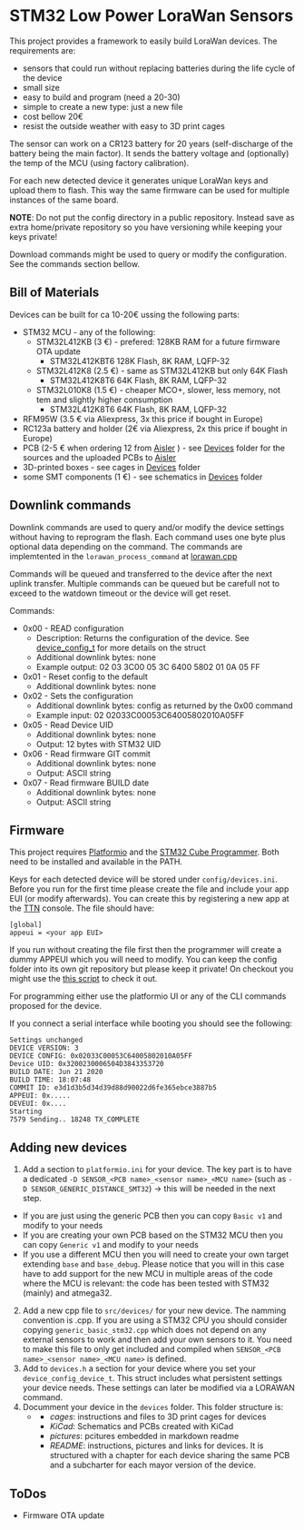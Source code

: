 # STM32 Low Power LoraWan Sensors

This project provides a framework to easily build LoraWan devices. The requirements are:
- sensors that could run without replacing batteries during the life cycle of the device
- small size
- easy to build and program (need a 20-30)
- simple to create a new type: just a new file
- cost bellow 20€
- resist the outside weather with easy to 3D print cages

The sensor can work on a CR123 battery for 20 years (self-discharge of the battery being the main factor). It sends the battery voltage and (optionally) the temp of the MCU (using factory calibration).

For each new detected device it generates unique LoraWan keys and upload them to flash. This way the same firmware can be used for multiple instances of the same board.

**NOTE**: Do not put the config directory in a public repository. Instead save as extra home/private repository so you have versioning while keeping your keys private!

Download commands might be used to query or modify the configuration. See the commands section bellow.

## Bill of Materials
Devices can be built for ca 10-20€ ussing the following parts:
- STM32 MCU - any of the following:
  - STM32L412KB (3 €) - prefered: 128KB RAM for a future firmware OTA update
    - STM32L412KBT6 128K Flash,  8K RAM, LQFP-32
  - STM32L412K8 (2.5 €) - same as STM32L412KB but only 64K Flash
    - STM32L412K8T6 64K Flash,  8K RAM, LQFP-32
  - STM32L010K8 (1.5 €) - cheaper MCO+, slower, less memory, not tem and slightly higher consumption
    - STM32L412K8T6 64K Flash,  8K RAM, LQFP-32 
- RFM95W (3.5 € via Aliexpress, 3x this price if bought in Europe)
- RC123a battery and holder (2€ via Aliexpress, 2x this price if bought in Europe)
- PCB (2-5 € when ordering 12 from [Aisler](https://aisler.net) ) - see [Devices](devices) folder for the sources and the uploaded PCBs to [Aisler](https://aisler.net)
- 3D-printed boxes - see cages in [Devices](devices) folder
- some SMT components (1 €) - see schematics in [Devices](devices) folder

## Downlink commands

Downlink commands are used to query and/or modify the device settings without having to reprogram the flash. Each command uses one byte plus optional data depending on the command. The commands are implemtented in the `lorawan_process_command` at [lorawan.cpp](src/lorawan.cpp#L188)

Commands will be queued and transferred to the device after the next uplink transfer. Multiple commands can be queued but be carefull not to exceed to the watdown timeout or the device will get reset.

Commands:
- 0x00 - READ configuration
  - Description: Returns the configuration of the device. See [device_config_t](src/config.h#L23) for more details on the struct
  - Additional downlink bytes: none
  - Example output: 02 03 3C00 05 3C 6400 5802 01 0A 05 FF
- 0x01 - Reset config to the default
  - Additional downlink bytes: none
- 0x02 - Sets the configuration
  - Additional downlink bytes: config as returned by the 0x00 command
  - Example input: 02 02033C00053C64005802010A05FF
- 0x05 - Read Device UID
  - Additional downlink bytes: none
  - Output: 12 bytes with STM32 UID
- 0x06 - Read firmware GIT commit
  - Additional downlink bytes: none
  - Output: ASCII string
- 0x07 - Read firmware BUILD date
  - Additional downlink bytes: none
  - Output: ASCII string

## Firmware

This project requires [Platformio](https://platformio.org/) and the [STM32 Cube Programmer](https://www.st.com/en/development-tools/stm32cubeprog.html). Both need to be installed and available in the PATH.

Keys for each detected device will be stored under `config/devices.ini`. Before you run for the first time please create the file and include your app EUI (or modify afterwards). You can create this by registering a new app at the [TTN](https://console.thethingsnetwork.org/applications) console. The file should have:
```
[global]
appeui = <your app EUI>
```
If you run without creating the file first then the programmer will create a dummy APPEUI which you will need to modify. You can keep the config folder into its own git repository but please keep it private! On checkout you might use the [this script](checkout_keys_repo.sh) to check it out.

For programming either use the platformio UI or any of the CLI commands proposed for the device.

If you connect a serial interface while booting you should see the following:
```
Settings unchanged
DEVICE VERSION: 3
DEVICE CONFIG: 0x02033C00053C64005802010A05FF
Device UID: 0x3200230006504D3843353720
BUILD DATE: Jun 21 2020
BUILD TIME: 18:07:48
COMMIT ID: e3d1d3b5d34d39d88d90022d6fe365ebce3887b5
APPEUI: 0x.....
DEVEUI: 0x....
Starting
7579 Sending.. 18248 TX_COMPLETE
```

## Adding new devices

1. Add a section to `platformio.ini` for your device. The key part is to have a dedicated `-D SENSOR_<PCB name>_<sensor name>_<MCU name>` (such as `-D SENSOR_GENERIC_DISTANCE_SMT32`) -> this will be needed in the next step.
  - If you are just using the generic PCB then you can copy `Basic v1` and modify to your needs
  - If you are creating your own PCB based on the STM32 MCU then you can copy `Generic v1` and modify to your needs
  - If you use a different MCU then you will need to create your own target extending `base` and `base_debug`. Please notice that you will in this case have to add support for the new MCU in multiple areas of the code where the MCU is relevant: the code has been tested with STM32 (mainly) and atmega32.
2. Add a new cpp file to `src/devices/` for your new device. The namming convention is <PCB type>_<device name>_<MCU family>.cpp. If you are using a STM32 CPU you should consider copying `generic_basic_stm32.cpp` which does not depend on any external sensors to work and then add your own sensors to it. You need to make this file to only get included and compiled when `SENSOR_<PCB name>_<sensor name>_<MCU name>` is defined.
3. Add to `devices.h` a section for your device where you set your `device_config_device_t`. This struct includes what persistent settings your device needs. These settings can later be modified via a LORAWAN command.
4. Documment your device in the `devices` folder. This folder structure is:
   - _<PCB name>_
     - _cages_: instructions and files to 3D print cages for devices
     - _KiCad_: Schematics and PCBs created with KiCad
     - _pictures_: pcitures embedded in markdown readme
     - _README_: instructions, pictures and links for devices. It is structured with a chapter for each device sharing the same PCB and a subcharter for each mayor version of the device. 

## ToDos
- Firmware OTA update

